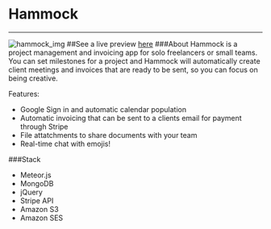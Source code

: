 # Hammock
---
![hammock_img](https://d1pgqke3goo8l6.cloudfront.net/3Ec3N8T7TfGcKIdJvjjH_Lancer%20MAIN%20PAGE%20Design.jpg)
##See a live preview [here](http://www.gethammock.tk)
###About
Hammock is a project management and invoicing app for solo freelancers or small teams. You can set milestones for a project and Hammock will automatically create client meetings and invoices that are ready to be sent, so you can focus on being creative.

Features:
 - Google Sign in and automatic calendar population
 - Automatic invoicing that can be sent to a clients email for payment through Stripe
 - File attatchments to share documents with your team
 - Real-time chat with emojis!

###Stack
 - Meteor.js
 - MongoDB
 - jQuery
 - Stripe API
 - Amazon S3
 - Amazon SES

